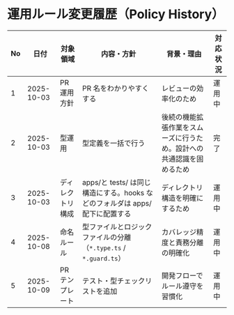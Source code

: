 # 運用ルール変更履歴（Policy History）

| No  | 日付       | 対象領域         | 内容・方針                                                                  | 背景・理由                                                           | 対応状況 |
| --- | ---------- | ---------------- | --------------------------------------------------------------------------- | -------------------------------------------------------------------- | -------- |
| 1   | 2025-10-03 | PR 運用方針      | PR 名をわかりやすくする                                                     | レビューの効率化のため                                               | 運用中   |
| 2   | 2025-10-03 | 型運用           | 型定義を一括で行う                                                          | 後続の機能拡張作業をスムーズに行うため。設計への共通認識を固めるため | 完了     |
| 3   | 2025-10-03 | ディレクトリ構成 | apps/と tests/ は同じ構造にする。hooks などのフォルダは apps/配下に配置する | ディレクトリ構造を明確にするため                                     | 運用中   |
| 4   | 2025-10-08 | 命名ルール       | 型ファイルとロジックファイルの分離（`*.type.ts` / `*.guard.ts`）            | カバレッジ精度と責務分離の明確化                                     | 運用中   |
| 5   | 2025-10-09 | PR テンプレート  | テスト・型チェックリストを追加                                              | 開発フローでルール遵守を習慣化                                       | 運用中   |
